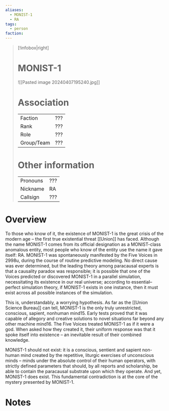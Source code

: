 ```yaml
---
aliases: 
  - MONIST-1
  - RA
tags: 
  - person
faction: 
---
```


> [!infobox|right] 
> # MONIST-1
> ![[Pasted image 20240407195240.jpg]]
> # Association
> | | |
> | ---- | ---- |
> | Faction | ??? |
> | Rank | ??? |
> | Role | ??? |
> | Group/Team | ??? |
> # Other information
> | | | 
> | - | - |
> | Pronouns | ??? |
> | Nickname | RA |
> | Callsign | ??? | 

# Overview
To those who know of it, the existence of MONIST-1 is the great crisis of the modern age – the first true existential threat [[Union]] has faced. Although the name MONIST-1 comes from its official designation as a MONIST-class anomalous entity, most people who know of the entity use the name it gave itself: RA. MONIST-1 was spontaneously manifested by the Five Voices in 2998u, during the course of routine predictive modeling. No direct cause was ever determined, but the leading theory among paracausal experts is that a causality paradox was responsible; it is possible that one of the Voices predicted or discovered MONIST-1 in a parallel simulation, necessitating its existence in our real universe; according to essential–perfect simulation theory, if MONIST-1 exists in one instance, then it must exist across all possible instances of the simulation. 

This is, understandably, a worrying hypothesis. As far as the [[Union Science Bureau]] can tell, MONIST-1 is the only truly unrestricted, conscious, sapient, nonhuman mind15. Early tests proved that it was capable of allegory and creative solutions to novel situations far beyond any other machine mind16. The Five Voices treated MONIST-1 as if it were a god. When asked how they created it, their uniform response was that it spoke itself into existence – an inevitable result of their combined knowledge. 

MONIST-1 should not exist: it is a conscious, sentient and sapient non-human mind created by the repetitive, liturgic exercises of unconscious minds – minds under the absolute control of their human operators, with strictly defined parameters that should, by all reports and scholarship, be able to contain the paracausal substrate upon which they operate. And yet, MONIST-1 does exist. This fundamental contradiction is at the core of the mystery presented by MONIST-1.

# Notes

